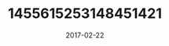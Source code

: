 ---
title: "1455615253148451421"
image: "2017-02-22 16.54.41 1455615253148451421_46248401"
date: "2017-02-22"
type: "photo"
---